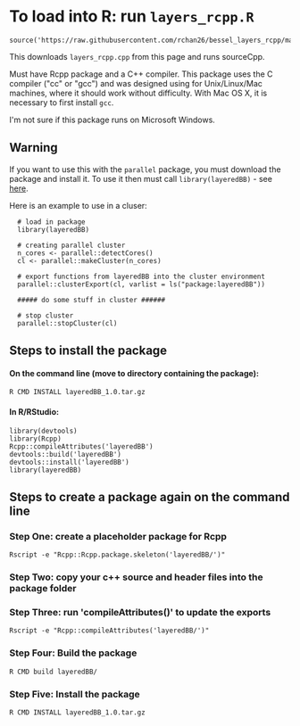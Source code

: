 # To load into R: run `layers_rcpp.R`

```
source('https://raw.githubusercontent.com/rchan26/bessel_layers_rcpp/master/layers_rcpp.R')
```

This downloads `layers_rcpp.cpp` from this page and runs sourceCpp.

Must have Rcpp package and a C++ compiler. This package uses the C compiler ("cc" or "gcc") and was designed using for Unix/Linux/Mac machines, where it should work without difficulty. With Mac OS X, it is necessary to first install `gcc`. 

I'm not sure if this package runs on Microsoft Windows.

## Warning

If you want to use this with the `parallel` package, you must download the package and install it. To use it then must call `library(layeredBB)` - see [here](https://stackoverflow.com/questions/6074310/using-rcpp-within-parallel-code-via-snow-to-make-a-cluster).

Here is an example to use in a cluser:

```
  # load in package
  library(layeredBB)

  # creating parallel cluster
  n_cores <- parallel::detectCores()
  cl <- parallel::makeCluster(n_cores)
  
  # export functions from layeredBB into the cluster environment
  parallel::clusterExport(cl, varlist = ls("package:layeredBB"))
  
  ##### do some stuff in cluster ######
  
  # stop cluster
  parallel::stopCluster(cl)
```

## Steps to install the package

#### On the command line (move to directory containing the package):
```
R CMD INSTALL layeredBB_1.0.tar.gz 
```

#### In R/RStudio:
```
library(devtools)
library(Rcpp)
Rcpp::compileAttributes('layeredBB')
devtools::build('layeredBB')
devtools::install('layeredBB')
library(layeredBB)
```

## Steps to create a package again on the command line

### Step One: create a placeholder package for Rcpp
```
Rscript -e "Rcpp::Rcpp.package.skeleton('layeredBB/')"
```

### Step Two: copy your c++ source and header files into the package folder

### Step Three: run 'compileAttributes()' to update the exports
```
Rscript -e "Rcpp::compileAttributes('layeredBB/')"
```

### Step Four: Build the package
```
R CMD build layeredBB/
```

### Step Five: Install the package
```
R CMD INSTALL layeredBB_1.0.tar.gz 
```
